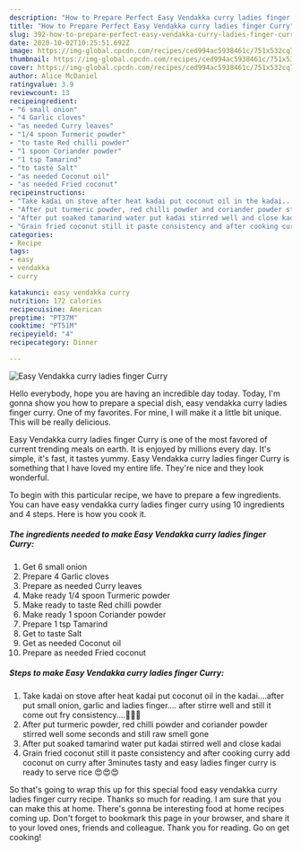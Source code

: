 ```yaml
---
description: "How to Prepare Perfect Easy Vendakka curry ladies finger Curry"
title: "How to Prepare Perfect Easy Vendakka curry ladies finger Curry"
slug: 392-how-to-prepare-perfect-easy-vendakka-curry-ladies-finger-curry
date: 2020-10-02T10:25:51.692Z
image: https://img-global.cpcdn.com/recipes/ced994ac5938461c/751x532cq70/easy-vendakka-curry-ladies-finger-curry-recipe-main-photo.jpg
thumbnail: https://img-global.cpcdn.com/recipes/ced994ac5938461c/751x532cq70/easy-vendakka-curry-ladies-finger-curry-recipe-main-photo.jpg
cover: https://img-global.cpcdn.com/recipes/ced994ac5938461c/751x532cq70/easy-vendakka-curry-ladies-finger-curry-recipe-main-photo.jpg
author: Alice McDaniel
ratingvalue: 3.9
reviewcount: 13
recipeingredient:
- "6 small onion"
- "4 Garlic cloves"
- "as needed Curry leaves"
- "1/4 spoon Turmeric powder"
- "to taste Red chilli powder"
- "1 spoon Coriander powder"
- "1 tsp Tamarind"
- "to taste Salt"
- "as needed Coconut oil"
- "as needed Fried coconut"
recipeinstructions:
- "Take kadai on stove after heat kadai put coconut oil in the kadai....after put small onion, garlic and ladies finger.... after stirre well and still it come out fry consistency....🍆🍆🍆"
- "After put turmeric powder, red chilli powder and coriander powder stirred well some seconds and still raw smell gone"
- "After put soaked tamarind water put kadai stirred well and close kadai"
- "Grain fried coconut still it paste consistency and after cooking curry add coconut on curry after 3minutes tasty and easy ladies finger curry is ready to serve rice 😍😍😍"
categories:
- Recipe
tags:
- easy
- vendakka
- curry

katakunci: easy vendakka curry 
nutrition: 172 calories
recipecuisine: American
preptime: "PT37M"
cooktime: "PT51M"
recipeyield: "4"
recipecategory: Dinner

---
```



![Easy Vendakka curry ladies finger Curry](https://img-global.cpcdn.com/recipes/ced994ac5938461c/751x532cq70/easy-vendakka-curry-ladies-finger-curry-recipe-main-photo.jpg)

Hello everybody, hope you are having an incredible day today. Today, I'm gonna show you how to prepare a special dish, easy vendakka curry ladies finger curry. One of my favorites. For mine, I will make it a little bit unique. This will be really delicious.

Easy Vendakka curry ladies finger Curry is one of the most favored of current trending meals on earth. It is enjoyed by millions every day. It's simple, it's fast, it tastes yummy. Easy Vendakka curry ladies finger Curry is something that I have loved my entire life. They're nice and they look wonderful.




To begin with this particular recipe, we have to prepare a few ingredients. You can have easy vendakka curry ladies finger curry using 10 ingredients and 4 steps. Here is how you cook it.

<!--inarticleads1-->

##### The ingredients needed to make Easy Vendakka curry ladies finger Curry:

1. Get 6 small onion
1. Prepare 4 Garlic cloves
1. Prepare as needed Curry leaves
1. Make ready 1/4 spoon Turmeric powder
1. Make ready to taste Red chilli powder
1. Make ready 1 spoon Coriander powder
1. Prepare 1 tsp Tamarind
1. Get to taste Salt
1. Get as needed Coconut oil
1. Prepare as needed Fried coconut




<!--inarticleads2-->

##### Steps to make Easy Vendakka curry ladies finger Curry:

1. Take kadai on stove after heat kadai put coconut oil in the kadai....after put small onion, garlic and ladies finger.... after stirre well and still it come out fry consistency....🍆🍆🍆
1. After put turmeric powder, red chilli powder and coriander powder stirred well some seconds and still raw smell gone
1. After put soaked tamarind water put kadai stirred well and close kadai
1. Grain fried coconut still it paste consistency and after cooking curry add coconut on curry after 3minutes tasty and easy ladies finger curry is ready to serve rice 😍😍😍




So that's going to wrap this up for this special food easy vendakka curry ladies finger curry recipe. Thanks so much for reading. I am sure that you can make this at home. There's gonna be interesting food at home recipes coming up. Don't forget to bookmark this page in your browser, and share it to your loved ones, friends and colleague. Thank you for reading. Go on get cooking!
